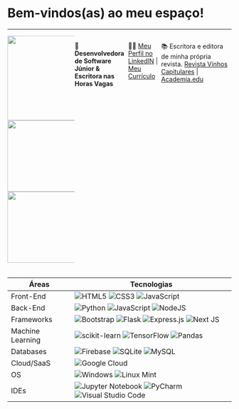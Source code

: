
# Bem-vindos(as) ao meu espaço!
------

<div style="display: flex; justify-content: space-between;">
  <div style="width: 30%;">
    
<img height="190em" src="https://media.giphy.com/media/v1.Y2lkPTc5MGI3NjExZ21meXFpcDJ1dmNtdWxyZ2YzNDQ5MzE5ejRidTliamt5OWM2ZTdkayZlcD12MV9pbnRlcm5hbF9naWZfYnlfaWQmY3Q9Zw/GBaov9wxQCVFGS5v5e/giphy-downsized.gif"/> 
<img height="160em" src="https://github-readme-stats-git-masterrstaa-rickstaa.vercel.app/api/top-langs/?username=MICHELEREGINA2022&layout=compact&bg_color=000&border_color=30A3DC&title_color=ff58ae&text_color=FFF"/>
<img height="160em" src="https://github-readme-stats.vercel.app/api?username=MICHELEREGINA2022&show_icons=true&theme=radical"/>
</div>

</br>

🚀 **Desenvolvedora de Software Júnior & Escritora nas Horas Vagas**


👩‍🎓 [Meu Perfil no LinkedIN](https://www.linkedin.com/in/michele-regina-bora/)  |  [Meu Currículo](https://drive.google.com/file/d/1_SnCIO1BUI16LvjuaBa4ZJg96Y3ttWF6/view?usp=sharing)
   

📚 Escritora e editora de minha própria revista. [Revista Vinhos Capitulares](https://revistavinhoscapitulares.online/) | [Academia.edu](https://independent.academia.edu/ReginaMichele)

</div>

</br>
                           
| Áreas | Tecnologias |
| --- | --- |
| Front-End | ![HTML5](https://img.shields.io/badge/html5-%23E34F26.svg?style=for-the-badge&logo=html5&logoColor=white) ![CSS3](https://img.shields.io/badge/css3-%231572B6.svg?style=for-the-badge&logo=css3&logoColor=white) ![JavaScript](https://img.shields.io/badge/javascript-%23323330.svg?style=for-the-badge&logo=javascript&logoColor=%23F7DF1E) |
| Back-End | ![Python](https://img.shields.io/badge/python-3670A0?style=for-the-badge&logo=python&logoColor=ffdd54) ![JavaScript](https://img.shields.io/badge/javascript-%23323330.svg?style=for-the-badge&logo=javascript&logoColor=%23F7DF1E) ![NodeJS](https://img.shields.io/badge/node.js-6DA55F?style=for-the-badge&logo=node.js&logoColor=white) |
| Frameworks | ![Bootstrap](https://img.shields.io/badge/bootstrap-%238511FA.svg?style=for-the-badge&logo=bootstrap&logoColor=white) ![Flask](https://img.shields.io/badge/flask-%23000.svg?style=for-the-badge&logo=flask&logoColor=white) ![Express.js](https://img.shields.io/badge/express.js-%23404d59.svg?style=for-the-badge&logo=express&logoColor=%2361DAFB) ![Next JS](https://img.shields.io/badge/Next-black?style=for-the-badge&logo=next.js&logoColor=white) |
|  Machine Learning | ![scikit-learn](https://img.shields.io/badge/scikit--learn-%23F7931E.svg?style=for-the-badge&logo=scikit-learn&logoColor=white) ![TensorFlow](https://img.shields.io/badge/TensorFlow-%23FF6F00.svg?style=for-the-badge&logo=TensorFlow&logoColor=white) ![Pandas](https://img.shields.io/badge/pandas-%23150458.svg?style=for-the-badge&logo=pandas&logoColor=white) |
|  Databases | ![Firebase](https://img.shields.io/badge/Firebase-039BE5?style=for-the-badge&logo=Firebase&logoColor=white) ![SQLite](https://img.shields.io/badge/sqlite-%2307405e.svg?style=for-the-badge&logo=sqlite&logoColor=white) ![MySQL](https://img.shields.io/badge/mysql-%2300f.svg?style=for-the-badge&logo=mysql&logoColor=white) |
| Cloud/SaaS | ![Google Cloud](https://img.shields.io/badge/GoogleCloud-%234285F4.svg?style=for-the-badge&logo=google-cloud&logoColor=white) 
| OS | ![Windows](https://img.shields.io/badge/Windows-0078D6?style=for-the-badge&logo=windows&logoColor=white)  ![Linux Mint](https://img.shields.io/badge/Linux%20Mint-87CF3E?style=for-the-badge&logo=Linux%20Mint&logoColor=white) |
| IDEs | ![Jupyter Notebook](https://img.shields.io/badge/jupyter-%23FA0F00.svg?style=for-the-badge&logo=jupyter&logoColor=white) ![PyCharm](https://img.shields.io/badge/pycharm-143?style=for-the-badge&logo=pycharm&logoColor=black&color=black&labelColor=green) ![Visual Studio Code](https://img.shields.io/badge/Visual%20Studio%20Code-0078d7.svg?style=for-the-badge&logo=visual-studio-code&logoColor=white) |


</br>

